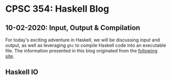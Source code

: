 # CPSC 354: Haskell Blog  

## 10-02-2020: Input, Output & Compilation

For today's exciting adventure in Haskell, we will be discussing input and output, as well as leveraging <code>ghc</code> to compile Haskell code into an executable file. The information presented in this blog originated from the <a href="http://learnyouahaskell.com/input-and-output">following site</a>. 

## Haskell IO
